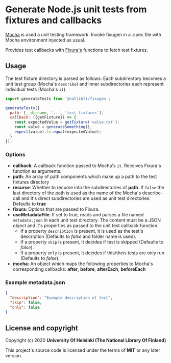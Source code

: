 # Generate Node.js unit tests from fixtures and callbacks

[Mocha](https://mochajs.org/) is used a unit testing framework. Invoke fixugen in a .spec file with Mocha environment injected as usual.

Provides test callbacks with [Fixura's](https://www.npmjs.com/package/@natlibfi/fixura) functions to fetch test fixtures.

## Usage
The test fixture directory is parsed as follows: Each subdirectory becomes a unit test group (Mocha's `describe`) and inner subdirectories each represent individual tests (Mocha's `it`).

```js
import generateTests from '@natlibfi/fixugen';

generateTests({
  path: [__dirname, '..', 'test-fixtures'],
  callback: ({getFixture}) => {
    const expectedValue = getFixture('value.txt');
    const value = generateSomething();
    expect(value).to.equal(expectedValue);
  }
});
```

### Options
- **callback**: A callback function passed to Mocha's `it`. Receives Fixura's function as arguments.
- **path**: An array of path components which make up a path to the test fixtures directory
- **recurse**: Whether to recurse into the subdirectories of **path**. If `false` the last directory of the path is used as the name of the Mocha's describe-call and it's direct subdirectories are used as unit test directories. Defaults to **true**
- **fixura**: Options that are passed to Fixura.
- **useMetadataFile**: If set to true, reads and parses a file named `metadata.json` in each unit test directory. The content must be a JSON object and it's properties as passed to the unit test callback function.
  - If a property `description` is present, it is used as the test's description (Defaults to *false* and folder name is used).
  - If a property `skip` is present, it decides if test is skipped (Defaults to *false*).
  - If a property `only` is present, it decides if this/theis tests are only run (Defaults to *false*).
- **mocha**: An object which maps the following properties to Mocha's corresponding callbacks: **after**, **before**, **afterEach**, **beforeEach**

### Example metadata.json
```json
{
  "description": "Example description of test",
  "skip": false,
  "only": false
}
```

## License and copyright

Copyright (c) 2020 **University Of Helsinki (The National Library Of Finland)**

This project's source code is licensed under the terms of **MIT** or any later version.
